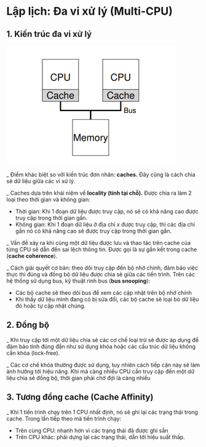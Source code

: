 # Lập lịch: Đa vi xử lý \(Multi-CPU\)

## 1. Kiến trúc đa vi xử lý

![Ki&#x1EBF;n tr&#xFA;c &#x111;a vi x&#x1EED; l&#xFD;](../../.gitbook/assets/multicpuarchitect.png)

\_ Điểm khác biệt so với kiến trúc đơn nhân: **caches.** Đây cũng là cách chia sẻ dữ liệu giữa các vi xử lý.

\_ Caches dựa trên khái niệm về **locality \(tính tại chỗ\).** Được chia ra làm 2 loại theo thời gian và không gian:

* Thời gian: Khi 1 đoạn dữ liệu được truy cập, nó sẽ có khả năng cao được truy cập trong thời gian gần.
* Không gian: Khi 1 đoạn dữ liệu ở địa chỉ _x_ được truy cập, thì các địa chỉ gần nó có khả năng cao sẽ được truy cập trong thời gian gần.

\_ Vấn đề xảy ra khi cùng một dữ liệu được lưu và thao tác trên cache của từng CPU sẽ dẫn đến sai lệch thông tin. Được gọi là sự gắn kết trong cache \(**cache coherence**\).

\_ Cách giải quyết cơ bản: theo dõi truy cập đến bộ nhớ chính, đảm bảo việc thực thi đúng và đồng bộ dữ liệu được chia sẻ giữa các tiến trình. Trên các hệ thống sử dụng bus, kỹ thuật rình bus \(**bus snooping**\):

* Các bộ cache sẽ theo dõi bus để xem các cập nhật trên bộ nhớ chính
* Khi thấy dữ liệu mình đang có bị sửa đổi, các bộ cache sẽ loại bỏ dữ liệu đó hoặc tự cập nhật chúng.

## 2. Đồng bộ

\_ Khi truy cập tới một dữ liệu chia sẻ các cơ chế loại trừ sẽ được áp dụng để đảm bảo tính đúng đắn như sử dụng khóa hoặc các cấu trúc dữ liệu không cần khóa \(lock-free\).

\_ Các cơ chế khóa thường được sử dụng, tuy nhiên cách tiếp cận này sẽ làm ảnh hưởng tới hiệu năng. Khi mà càng nhiều CPU cần truy cập đến một dữ liệu chia sẻ đồng bộ, thời gian phải chờ đợi là càng nhiều

## 3. Tương đồng cache \(Cache Affinity\)

\_ Khi 1 tiến trình chạy trên 1 CPU nhất định, nó sẽ ghi lại các trạng thái trong cache. Trong lần tiếp theo mà tiến trình chạy:

* Trên cùng CPU: nhanh hơn vì các trạng thái đã được ghi sẵn
* Trên CPU khác: phải dựng lại các trạng thái, dẫn tới hiệu suất thấp.

 






